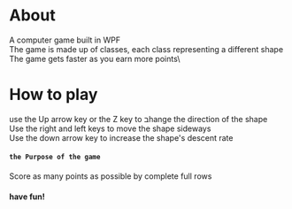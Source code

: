# About
A computer game built in WPF\
The game is made up of classes, each class representing a different shape\
The game gets faster as you earn more points\

# How to play
use the Up arrow key or the Z key to בhange the direction of the shape\
Use the right and left keys to move the shape sideways\
Use the down arrow key to increase the shape's descent rate

#### `the Purpose of the game`
Score as many points as possible by complete full rows

#### have fun!



